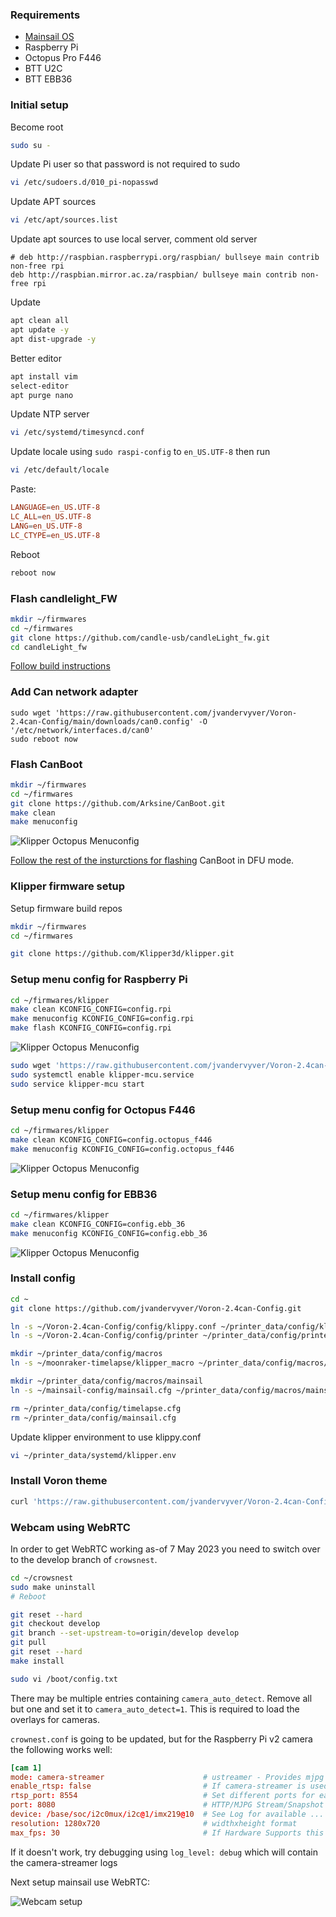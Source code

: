 ### Requirements

- [Mainsail OS](https://docs-os.mainsail.xyz/)
- Raspberry Pi
- Octopus Pro F446
- BTT U2C
- BTT EBB36

### Initial setup

Become root
```bash
sudo su -
```

Update Pi user so that password is not required to sudo
```bash
vi /etc/sudoers.d/010_pi-nopasswd
```

Update APT sources
```bash
vi /etc/apt/sources.list
```

Update apt sources to use local server, comment old server
```
# deb http://raspbian.raspberrypi.org/raspbian/ bullseye main contrib non-free rpi
deb http://raspbian.mirror.ac.za/raspbian/ bullseye main contrib non-free rpi
```

Update
```bash
apt clean all
apt update -y
apt dist-upgrade -y
```

Better editor
```bash
apt install vim
select-editor
apt purge nano
```

Update NTP server
```bash
vi /etc/systemd/timesyncd.conf
```

Update locale using `sudo raspi-config` to `en_US.UTF-8` then run
```bash
vi /etc/default/locale
```

Paste:
```conf
LANGUAGE=en_US.UTF-8
LC_ALL=en_US.UTF-8
LANG=en_US.UTF-8
LC_CTYPE=en_US.UTF-8
```

Reboot
```bash
reboot now
```

### Flash candlelight_FW

```bash
mkdir ~/firmwares
cd ~/firmwares
git clone https://github.com/candle-usb/candleLight_fw.git
cd candleLight_fw
```

[Follow build instructions](https://github.com/candle-usb/candleLight_fw#building)


### Add Can network adapter

```
sudo wget 'https://raw.githubusercontent.com/jvandervyver/Voron-2.4can-Config/main/downloads/can0.config' -O '/etc/network/interfaces.d/can0'
sudo reboot now
```

### Flash CanBoot

```bash
mkdir ~/firmwares
cd ~/firmwares
git clone https://github.com/Arksine/CanBoot.git
make clean
make menuconfig
```

![Klipper Octopus Menuconfig](https://raw.githubusercontent.com/jvandervyver/Voron-2.4can-Config/main/downloads/canboot_ebb36.png)

[Follow the rest of the insturctions for flashing](https://maz0r.github.io/klipper_canbus/toolhead/ebb36-42_v1.1.html) CanBoot in DFU mode.

### Klipper firmware setup

Setup firmware build repos

```bash
mkdir ~/firmwares
cd ~/firmwares

git clone https://github.com/Klipper3d/klipper.git

```

### Setup menu config for Raspberry Pi

```bash
cd ~/firmwares/klipper
make clean KCONFIG_CONFIG=config.rpi
make menuconfig KCONFIG_CONFIG=config.rpi
make flash KCONFIG_CONFIG=config.rpi
```

![Klipper Octopus Menuconfig](https://raw.githubusercontent.com/jvandervyver/Voron-2.4can-Config/main/downloads/klipper_mcu.png)

```bash
sudo wget 'https://raw.githubusercontent.com/jvandervyver/Voron-2.4can-Config/main/downloads/klipper-mcu.service' -O '/etc/systemd/system/klipper-mcu.service'
sudo systemctl enable klipper-mcu.service
sudo service klipper-mcu start
```

### Setup menu config for Octopus F446

```bash
cd ~/firmwares/klipper
make clean KCONFIG_CONFIG=config.octopus_f446
make menuconfig KCONFIG_CONFIG=config.octopus_f446
```

![Klipper Octopus Menuconfig](https://raw.githubusercontent.com/jvandervyver/Voron-2.4can-Config/main/downloads/klipper_octopus.png)

### Setup menu config for EBB36

```bash
cd ~/firmwares/klipper
make clean KCONFIG_CONFIG=config.ebb_36
make menuconfig KCONFIG_CONFIG=config.ebb_36
```

![Klipper Octopus Menuconfig](https://raw.githubusercontent.com/jvandervyver/Voron-2.4can-Config/main/downloads/klipper_ebb36.png)

### Install config

```bash
cd ~
git clone https://github.com/jvandervyver/Voron-2.4can-Config.git

ln -s ~/Voron-2.4can-Config/config/klippy.conf ~/printer_data/config/klippy.conf
ln -s ~/Voron-2.4can-Config/config/printer ~/printer_data/config/printer

mkdir ~/printer_data/config/macros
ln -s ~/moonraker-timelapse/klipper_macro ~/printer_data/config/macros/timelapse

mkdir ~/printer_data/config/macros/mainsail
ln -s ~/mainsail-config/mainsail.cfg ~/printer_data/config/macros/mainsail/mainsail.cfg

rm ~/printer_data/config/timelapse.cfg
rm ~/printer_data/config/mainsail.cfg
```

Update klipper environment to use klippy.conf
```bash
vi ~/printer_data/systemd/klipper.env
```

### Install Voron theme

```bash
curl 'https://raw.githubusercontent.com/jvandervyver/Voron-2.4can-Config/main/scripts/install_theme.sh' | bash
```

### Webcam using WebRTC

In order to get WebRTC working as-of 7 May 2023 you need to switch over to the develop branch of `crowsnest`.

```bash
cd ~/crowsnest
sudo make uninstall
# Reboot

git reset --hard
git checkout develop
git branch --set-upstream-to=origin/develop develop
git pull
git reset --hard
make install
```

```bash
sudo vi /boot/config.txt
```

There may be multiple entries containing `camera_auto_detect`.
Remove all but one and set it to `camera_auto_detect=1`.
This is required to load the overlays for cameras.

`crownest.conf` is going to be updated, but for the Raspberry Pi v2 camera the following works well:

```conf
[cam 1]
mode: camera-streamer                      # ustreamer - Provides mjpg and snapshots. (All devices)
enable_rtsp: false                         # If camera-streamer is used, this enables also usage of an rtsp server
rtsp_port: 8554                            # Set different ports for each device!
port: 8080                                 # HTTP/MJPG Stream/Snapshot Port
device: /base/soc/i2c0mux/i2c@1/imx219@10  # See Log for available ...
resolution: 1280x720                       # widthxheight format
max_fps: 30                                # If Hardware Supports this it will be forced, otherwise ignored/coerced.
```

If it doesn't work, try debugging using `log_level: debug` which will contain the camera-streamer logs

Next setup mainsail use WebRTC:

![Webcam setup](https://raw.githubusercontent.com/jvandervyver/Voron-2.4can-Config/main/downloads/webcam_setup.png)